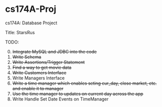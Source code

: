# cs174A-Proj
cs174A: Database Project

Title: StarsRus

TODO: 

0. ~~Integrate MySQL and JDBC into the code~~
1. ~~Write Schema~~
2. ~~Write Assertions/Trigger Statement~~
3. ~~Find a way to get movie data~~
4. ~~Write Customers Interface~~
5. Write Managers Interface
6. ~~Write a time manager which enables seting cur_day, close market, etc. and enable it to manager~~
7. ~~Use the time manager to updates on current day across the app~~
8. Write Handle Set Date Events on TimeManager